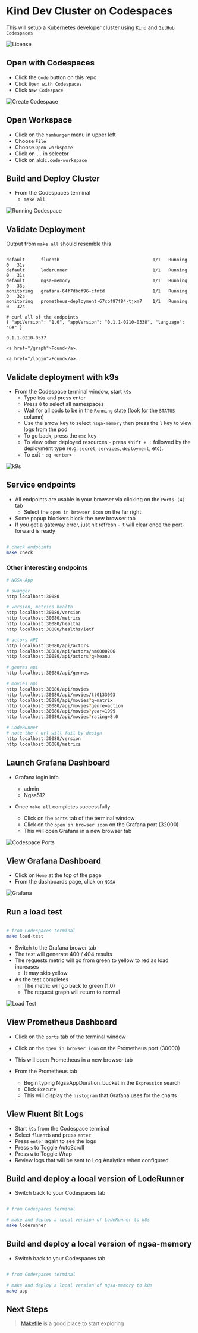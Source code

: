 # Kind Dev Cluster on Codespaces

This will setup a Kubernetes developer cluster using `Kind` and `GitHub Codespaces`

![License](https://img.shields.io/badge/license-MIT-green.svg)

## Open with Codespaces

- Click the `Code` button on this repo
- Click `Open with Codespaces`
- Click `New Codespace`

![Create Codespace](./images/OpenWithCodespaces.jpg)

## Open Workspace

- Click on the `hamburger` menu in upper left
- Choose `File`
- Choose `Open workspace`
- Click on `..` in selector
- Click on `akdc.code-workspace`

## Build and Deploy Cluster

- From the Codespaces terminal
  - `make all`

![Running Codespace](./images/RunningCodespace.jpg)

## Validate Deployment

Output from `make all` should resemble this

```text

default      fluentb                                   1/1   Running   0   31s
default      loderunner                                1/1   Running   0   31s
default      ngsa-memory                               1/1   Running   0   33s
monitoring   grafana-64f7dbcf96-cfmtd                  1/1   Running   0   32s
monitoring   prometheus-deployment-67cbf97f84-tjxm7    1/1   Running   0   32s

# curl all of the endpoints
{ "apiVersion": "1.0", "appVersion": "0.1.1-0210-0338", "language": "C#" }

0.1.1-0210-0537

<a href="/graph">Found</a>.

<a href="/login">Found</a>.

```

## Validate deployment with k9s

- From the Codespace terminal window, start `k9s`
  - Type `k9s` and press enter
  - Press `0` to select all namespaces
  - Wait for all pods to be in the `Running` state (look for the `STATUS` column)
  - Use the arrow key to select `nsga-memory` then press the `l` key to view logs from the pod
  - To go back, press the `esc` key
  - To view other deployed resources - press `shift + :` followed by the deployment type (e.g. `secret`, `services`, `deployment`, etc).
  - To exit - `:q <enter>`

![k9s](./images/k9s.jpg)

## Service endpoints

- All endpoints are usable in your browser via clicking on the `Ports (4)` tab
  - Select the `open in browser icon` on the far right
- Some popup blockers block the new browser tab
- If you get a gateway error, just hit refresh - it will clear once the port-forward is ready

```bash

# check endpoints
make check

```

### Other interesting endpoints

```bash
# NGSA-App

# swagger
http localhost:30080

# version, metrics health
http localhost:30080/version
http localhost:30080/metrics
http localhost:30080/healthz
http localhost:30080/healthz/ietf

# actors API
http localhost:30080/api/actors
http localhost:30080/api/actors/nm0000206
http localhost:30080/api/actors?q=keanu

# genres api
http localhost:30080/api/genres

# movies api
http localhost:30080/api/movies
http localhost:30080/api/movies/tt0133093
http localhost:30080/api/movies?q=matrix
http localhost:30080/api/movies?genre=action
http localhost:30080/api/movies?year=1999
http localhost:30080/api/movies?rating=8.0

# LodeRunner
# note the / url will fail by design
http localhost:30088/version
http localhost:30088/metrics

```

## Launch Grafana Dashboard

- Grafana login info
  - admin
  - Ngsa512

- Once `make all` completes successfully
  - Click on the `ports` tab of the terminal window
  - Click on the `open in browser icon` on the Grafana port (32000)
  - This will open Grafana in a new browser tab

![Codespace Ports](./images/CodespacePorts.jpg)

## View Grafana Dashboard

- Click on `Home` at the top of the page
- From the dashboards page, click on `NGSA`

![Grafana](./images/Grafana.jpg)

## Run a load test

```bash

# from Codespaces terminal
make load-test

```

- Switch to the Grafana brower tab
- The test will generate 400 / 404 results
- The requests metric will go from green to yellow to red as load increases
  - It may skip yellow
- As the test completes
  - The metric will go back to green (1.0)
  - The request graph will return to normal

![Load Test](./images/LoadTest.jpg)

## View Prometheus Dashboard

- Click on the `ports` tab of the terminal window
- Click on the `open in browser icon` on the Prometheus port (30000)
- This will open Prometheus in a new browser tab

- From the Prometheus tab
  - Begin typing NgsaAppDuration_bucket in the `Expression` search
  - Click `Execute`
  - This will display the `histogram` that Grafana uses for the charts

## View Fluent Bit Logs

- Start `k9s` from the Codespace terminal
- Select `fluentb` and press `enter`
- Press `enter` again to see the logs
- Press `s` to Toggle AutoScroll
- Press `w` to Toggle Wrap
- Review logs that will be sent to Log Analytics when configured

## Build and deploy a local version of LodeRunner

- Switch back to your Codespaces tab

```bash

# from Codespaces terminal

# make and deploy a local version of LodeRunner to k8s
make loderunner

```

## Build and deploy a local version of ngsa-memory

- Switch back to your Codespaces tab

```bash

# from Codespaces terminal

# make and deploy a local version of ngsa-memory to k8s
make app

```

## Next Steps

> [Makefile](./Makefile) is a good place to start exploring
